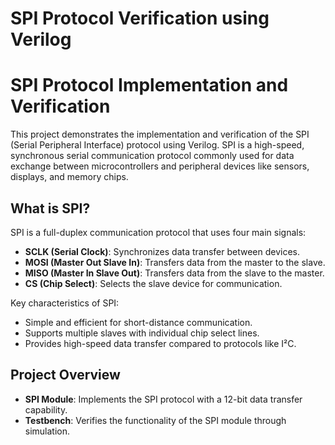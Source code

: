 # SPI Protocol Verification using Verilog

# SPI Protocol Implementation and Verification

This project demonstrates the implementation and verification of the SPI (Serial Peripheral Interface) protocol using Verilog. SPI is a high-speed, synchronous serial communication protocol commonly used for data exchange between microcontrollers and peripheral devices like sensors, displays, and memory chips.

## What is SPI?
SPI is a full-duplex communication protocol that uses four main signals:
- **SCLK (Serial Clock)**: Synchronizes data transfer between devices.
- **MOSI (Master Out Slave In)**: Transfers data from the master to the slave.
- **MISO (Master In Slave Out)**: Transfers data from the slave to the master.
- **CS (Chip Select)**: Selects the slave device for communication.

Key characteristics of SPI:
- Simple and efficient for short-distance communication.
- Supports multiple slaves with individual chip select lines.
- Provides high-speed data transfer compared to protocols like I²C.

## Project Overview
- **SPI Module**: Implements the SPI protocol with a 12-bit data transfer capability.
- **Testbench**: Verifies the functionality of the SPI module through simulation.
